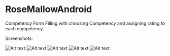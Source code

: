 # RoseMallowAndroid

Competency Form Filling with choosing Competency and assigning rating to each competency.

Screenshots:

![Alt text](Screenshots/RMImg1.jpeg?raw=true "Landing Screen")
![Alt text](Screenshots/RMImg2.jpeg?raw=true "Final Screen")
![Alt text](Screenshots/RMImg3.jpeg?raw=true "Select Compentency Screen")
![Alt text](Screenshots/RMImg4.jpeg?raw=true "Rate Each Compentency Screen")
![Alt text](Screenshots/RMImg5.jpeg?raw=true "Final Screen - 2")
